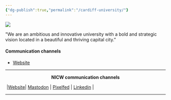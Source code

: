 ```yaml
---
{"dg-publish":true,"permalink":"/cardiff-university/"}
---
```


<img src="https://upload.wikimedia.org/wikipedia/commons/thumb/e/ef/Cardiff_University_%28logo%29.svg/250px-Cardiff_University_%28logo%29.svg.png">

"We are an ambitious and innovative university with a bold and strategic vision located in a beautiful and thriving capital city."

#### Communication channels
- [Website](https://www.cardiff.ac.uk/)

***
<p style="text-align: center;font-weight:bold";>NICW communication channels</p>

󠁧 |[Website](https://nationalinfrastructurecommission.wales)| [Mastodon](https://toot.wales/@NICW) | [Pixelfed](https://pix.toot.wales/NICW) | [Linkedin](https://www.linkedin.com/company/26268509/) | 
***

